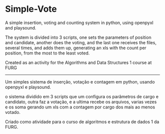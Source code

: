 # Simple-Vote

A simple insertion, voting and counting system in python, using openpyxl and playsound.



The system is divided into 3 scripts, one sets the parameters of position and candidate, another does the voting, and the last one receives the files, several times, and adds them up, generating an xls with the count per position, from the most to the least voted.



Created as an activity for the Algorithms and Data Structures 1 course at FURG
***
Um simples sistema de inserção, votação e contagem em python, usando openpyxl e playsound.


o sistema dividido em 3 scripts que um configura os parâmetros de cargo e candidato, outra faz a votação, e a ultima recebe os arquivos, varias vezes e os soma gerando um xls com a contagem  por cargo dos mais ao menos votado.


Criado como atividade para o curso de algoritmos e estrutura de dados 1 da FURG.
